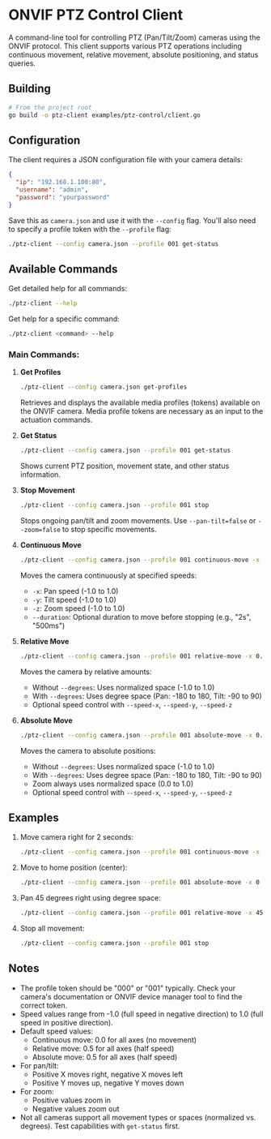 # ONVIF PTZ Control Client

A command-line tool for controlling PTZ (Pan/Tilt/Zoom) cameras using the ONVIF protocol. This client supports various PTZ operations including continuous movement, relative movement, absolute positioning, and status queries.

## Building

```bash
# From the project root
go build -o ptz-client examples/ptz-control/client.go
```

## Configuration

The client requires a JSON configuration file with your camera details:

```json
{
  "ip": "192.168.1.100:80", 
  "username": "admin",
  "password": "yourpassword"
}
```

Save this as `camera.json` and use it with the `--config` flag. You'll also need to specify a profile token with the `--profile` flag:

```bash
./ptz-client --config camera.json --profile 001 get-status
```

## Available Commands

Get detailed help for all commands:
```bash
./ptz-client --help
```

Get help for a specific command:
```bash
./ptz-client <command> --help
```

### Main Commands:

1. **Get Profiles**
   ```bash
   ./ptz-client --config camera.json get-profiles
   ```
   Retrieves and displays the available media profiles (tokens) available on the ONVIF camera.
   Media profile tokens are necessary as an input to the actuation commands.

2. **Get Status**
   ```bash
   ./ptz-client --config camera.json --profile 001 get-status
   ```
   Shows current PTZ position, movement state, and other status information.

3. **Stop Movement**
   ```bash
   ./ptz-client --config camera.json --profile 001 stop
   ```
   Stops ongoing pan/tilt and zoom movements. Use `--pan-tilt=false` or `--zoom=false` to stop specific movements.

4. **Continuous Move**
   ```bash
   ./ptz-client --config camera.json --profile 001 continuous-move -x 0.5 -y 0.0 -z 0.0 --duration 2s
   ```
   Moves the camera continuously at specified speeds:
   - `-x`: Pan speed (-1.0 to 1.0)
   - `-y`: Tilt speed (-1.0 to 1.0)
   - `-z`: Zoom speed (-1.0 to 1.0)
   - `--duration`: Optional duration to move before stopping (e.g., "2s", "500ms")

5. **Relative Move**
   ```bash
   ./ptz-client --config camera.json --profile 001 relative-move -x 0.1 -y -0.2 -z 0.0
   ```
   Moves the camera by relative amounts:
   - Without `--degrees`: Uses normalized space (-1.0 to 1.0)
   - With `--degrees`: Uses degree space (Pan: -180 to 180, Tilt: -90 to 90)
   - Optional speed control with `--speed-x`, `--speed-y`, `--speed-z`

6. **Absolute Move**
   ```bash
   ./ptz-client --config camera.json --profile 001 absolute-move -x 0.0 -y 0.0 -z 0.5
   ```
   Moves the camera to absolute positions:
   - Without `--degrees`: Uses normalized space (-1.0 to 1.0)
   - With `--degrees`: Uses degree space (Pan: -180 to 180, Tilt: -90 to 90)
   - Zoom always uses normalized space (0.0 to 1.0)
   - Optional speed control with `--speed-x`, `--speed-y`, `--speed-z`

## Examples

1. Move camera right for 2 seconds:
   ```bash
   ./ptz-client --config camera.json --profile 001 continuous-move -x 0.5 -y 0 -z 0 --duration 2s
   ```

2. Move to home position (center):
   ```bash
   ./ptz-client --config camera.json --profile 001 absolute-move -x 0 -y 0 -z 0
   ```

3. Pan 45 degrees right using degree space:
   ```bash
   ./ptz-client --config camera.json --profile 001 relative-move -x 45 -y 0 -z 0 --degrees
   ```

4. Stop all movement:
   ```bash
   ./ptz-client --config camera.json --profile 001 stop
   ```

## Notes

- The profile token should be "000" or "001" typically. Check your camera's documentation or ONVIF device manager tool to find the correct token.
- Speed values range from -1.0 (full speed in negative direction) to 1.0 (full speed in positive direction).
- Default speed values:
  - Continuous move: 0.0 for all axes (no movement)
  - Relative move: 0.5 for all axes (half speed)
  - Absolute move: 0.5 for all axes (half speed)
- For pan/tilt:
  - Positive X moves right, negative X moves left
  - Positive Y moves up, negative Y moves down
- For zoom:
  - Positive values zoom in
  - Negative values zoom out
- Not all cameras support all movement types or spaces (normalized vs. degrees). Test capabilities with `get-status` first. 
